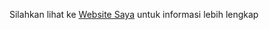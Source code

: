 Silahkan lihat ke
[Website Saya](www.mohsyahrulzen.lovestoblog.com "Websitenya Saya")
untuk informasi lebih lengkap